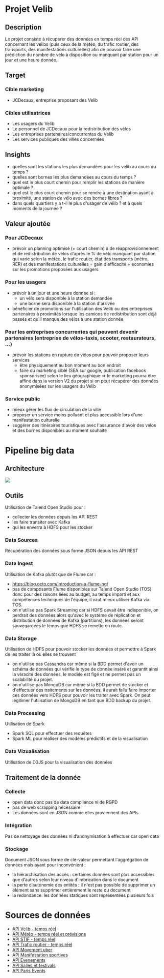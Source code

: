 # Projet Velib

## Description

Le projet consiste à récupérer des données en temps réel des API concernant les velibs (puis ceux de la météo, du trafic routier, des transports, des manifestations culturelles) afin de pouvoir faire une prédiction du nombre de vélo à disposition ou manquant par station pour un jour et une heure donnée.

## Target
### Cible marketing
- JCDecaux, entreprise proposant des Velib
### Cibles utilisatrices
- Les usagers du Velib
- Le personnel de JCDecaux pour la redistribution des vélos
- Les entreprises partenaires/concurrentes du Velib
- Les services publiques des villes concernées

## Insights
- quelles sont les stations les plus demandées pour les velib au cours du temps ?
- quelles sont bornes les plus demandées au cours du temps ?
- quel est le plus court chemin pour remplir les stations de manière optimale ?
- quel est le plus court chemin pour se rendre à une destination ayant à proximité, une station de vélo avec des bornes libres ?
- dans quels quartiers y a t-il le plus d'usager de vélib ? et à quels moments de la journée ?

## Valeur ajoutée
### Pour JCDecaux
- prévoir un planning optimisé (+ court chemin) à de réapprovisionnement et de redistribution de vélos d'après le % de vélo manquant par station qui varie selon la météo, le trafic routier, état des transports (métro, RER) et des manifestations culturelles = gain d'efficacité + économies sur les promotions proposées aux usagers

### Pour les usagers
- prévoir à un jour et une heure donnée si :
  - un vélo sera disponible à la station demandée
  - une borne sera disponible à la station d'arrivée
- bénéficier de promotions sur l'utilisation des Velib ou des entreprises partenaires à proximités lorsque les camions de redistribution sont déjà passés et qu'il manque des vélos à une station donnée

### Pour les entreprises concurrentes qui peuvent devenir partenaires (entreprise de vélos-taxis, scooter, restaurateurs, ...)
- prévoir les stations en rupture de vélos pour pouvoir proposer leurs services 
  - être physiquement au bon moment au bon endroit
  - faire du marketing ciblé (SEA sur google, publication facebook sponsorisée) selon le lieu géographique 
  => le marketing pourra être affiné dans la version V2 du projet si on peut récupérer des données anonymisées sur les usagers du Velib

### Service public 
- mieux gérer les flux de circulation de la ville
- proposer un service moins polluant et plus accessible lors d'une manifestation culturelle
- suggérer des itinéraires touristiques avec l'assurance d'avoir des vélos et des bornes disponibles au moment souhaité


# Pipeline big data
## Architecture
![](https://github.com/ctith/Projet_Velib/blob/master/Diagrammes/pipelineBD.svg)

## Outils
Utilisation de Talend Open Studio pour :
  - collecter les données depuis les API REST
  - les faire transiter avec Kafka
  - qui les enverra à HDFS pour les stocker

### Data Sources
Récupération des données sous forme JSON depuis les API REST 

### Data Ingest
Utilisation de Kafka plutôt que de Flume car :
- https://blog.octo.com/introduction-a-flume-ng/ 
- pas de composants Flume disponibles sur Talend Open Studio (TOS) donc pour des raisons liées au budget, au temps imparti et aux compétences techniques de l'équipe, il vaut mieux utiliser Kafka via TOS.
- on n'utilise pas Spark Streaming car si HDFS devait être indisponible, on perdrait des données alors qu'avec le système de réplication et distribution de données de Kafka (partitions), les données seront sauvegardées le temps que HDFS se remette en route.

### Data Storage
Utilisation de HDFS pour pouvoir stocker les données et permettre à Spark de les traiter là où elles se trouvent
- on n'utilise pas Cassandra car même si la BDD permet d'avoir un schéma de données qui vérifie le type de donnée inséré et garantit ainsi la véracité des données, le modèle est figé et ne permet pas un scalabilité du projet.
- on n'utilise pas MongoDB car même si la BDD permet de stocker et d'effectuer des traitements sur les données, il aurait fallu faire importer ces données vers HDFS pour pouvoir les traiter avec Spark. On peut légitimer l'utilisation de MongoDB en tant que BDD backup du projet.

### Data Processing
Utilisation de Spark
- Spark SQL pour effectuer des requêtes
- Spark ML pour réaliser des modèles prédictifs et de la visualisation 
  
### Data Vizualisation 
Utilisation de D3JS pour la visualisation des données

## Traitement de la donnée
### Collecte
- open data donc pas de data compliance ni de RGPD 
- pas de web scrapping nécessaire
- Les données sont en JSON comme elles proviennent des APIs

### Intégration
Pas de nettoyage des données ni d’anonymisation à effectuer car open data

### Stockage
Document JSON sous forme de clé-valeur permettant l'aggrégation de données mais ayant pour inconvénient :
  - la hiérarchisation des accès : certaines données sont plus accessibles que d'autres selon leur niveau d'imbrication dans le document
  - la perte d’autonomie des entités : il n'est pas possible de supprimer un élément sans supprimer entièrement le reste du document
  - la redondance: les données statiques sont représentées plusieurs fois
  
# Sources de données
- [API Velib - temps réel](https://developer.jcdecaux.com/#/opendata/vls?page=dynamic)
- [API Météo - temps réel et prévisions](https://openweathermap.org/api)
- [API STIF - temps réel](https://opendata.stif.info/page/home/)
- [API Trafic routier - temps réel](https://opendata.paris.fr/explore/dataset/comptages-routiers-permanents/information/)
- [API Movement uber](https://d3i4yxtzktqr9n.cloudfront.net/web-movement/static/pdfs/Movement-TravelTimesMethodology-76002ded22.pdf)
- [API Manifestation sportives](https://www.manifestationsportive.fr/api/)
- [API Evenements](https://openagenda.zendesk.com/hc/fr/categories/115000324454-API)
- [API Salles et festivals](http://www.sowprog.com/api/)
- [API Paris Events](https://opendata.paris.fr/explore/dataset/evenements-a-paris/?disjunctive.tags&disjunctive.placename&disjunctive.city)
